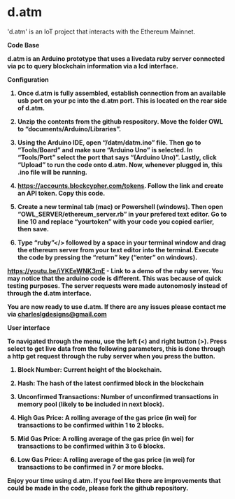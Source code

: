 # d.atm
'd.atm' is an IoT project that interacts with the Ethereum Mainnet.

<b>Code Base<b/> 

<b>d.atm<b/> is an Arduino prototype that uses a livedata ruby server connected via pc to query blockchain information via a lcd interface.    

<b>Configuration<b/>

1. Once <b>d.atm<b/> is fully assembled, establish connection from an available usb port on your pc into the d.atm port. This is located on the rear side of <b>d.atm.<b/> 

 2. Unzip the contents from the github respository. Move the folder OWL to “documents/Arduino/Libraries”.

3. Using the Arduino IDE, open <b>“/datm/datm.ino”<b/> file. Then go to <b>“Tools/Board”<b/> and make sure <b>“Arduino Uno”<b/> is selected. In <b>“Tools/Port”<b/> select the port that says “(Arduino Uno)”. Lastly, click “Upload” to run the code onto d.atm. Now, whenever plugged in, this .ino file will be running. 

4. <b/>https://accounts.blockcypher.com/tokens. 
Follow the link and create an API token. Copy this code. 

5. Create a new terminal tab (mac) or Powershell (windows). Then open <b>“OWL_SERVER/ethereum_server.rb”<b/> in your prefered text editor. Go to line 10 and replace “yourtoken” with your code you copied earlier, then save. 

6. Type <b>“ruby”</> followed by a space in your terminal window and drag the ethereum server from your text editor into the terminal. Execute the code by pressing the “return” key (“enter” on windows). 

https://youtu.be/iYKEeWNK3mE - Link to a demo of the ruby server. You may notice that the arduino code is different. This was because of quick testing purposes. The server requests were made autonomosly instead of through the <b>d.atm<b/> interface. 

You are now ready to use d.atm. If there are any issues please contact me via <b>charleslgdesigns@gmail.com<b/>

<b>User interface</b>


To navigated through the menu, use the left (<) and right button (>). Press select to get live data from the following parameters, this is done through a http get request through the ruby server when you press the button. 

1. Block Number: 
Current height of the blockchain.

2. Hash:
The hash of the latest confirmed block in the blockchain

3. Unconfirmed Transactions:
Number of unconfirmed transactions in memory pool (likely to be included in next block).

4. High Gas Price:
A rolling average of the gas price (in wei) for transactions to be confirmed within 1 to 2 blocks.

5. Mid Gas Price:
A rolling average of the gas price (in wei) for transactions to be confirmed within 3 to 6 blocks.

6. Low Gas Price:
A rolling average of the gas price (in wei) for transactions to be confirmed in 7 or more blocks.

Enjoy your time using d.atm. If you feel like there are improvements that could be made in the code, please fork the github repository.
 



